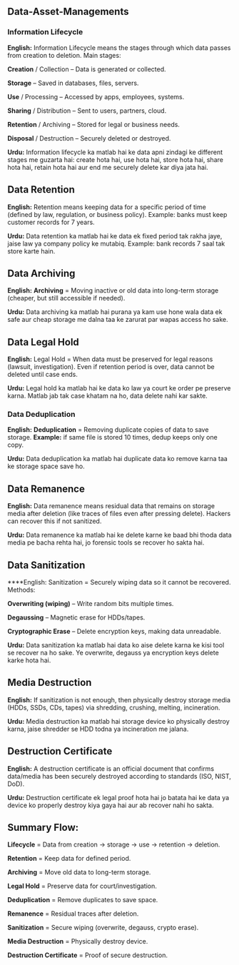 ## Data-Asset-Managements


### Information Lifecycle

**English:**
Information Lifecycle means the stages through which data passes from creation to deletion.
Main stages:

**Creation** / Collection – Data is generated or collected.

**Storage** – Saved in databases, files, servers.

**Use** / Processing – Accessed by apps, employees, systems.

**Sharing** / Distribution – Sent to users, partners, cloud.

**Retention** / Archiving – Stored for legal or business needs.

**Disposal** / Destruction – Securely deleted or destroyed.

**Urdu:**
Information lifecycle ka matlab hai ke data apni zindagi ke different stages me guzarta hai: create hota hai, use hota hai, store hota hai, share hota hai, retain hota hai aur end me securely delete kar diya jata hai.

## Data Retention

**English:**
Retention means keeping data for a specific period of time (defined by law, regulation, or business policy). Example: banks must keep customer records for 7 years.

**Urdu:**
Data retention ka matlab hai ke data ek fixed period tak rakha jaye, jaise law ya company policy ke mutabiq. Example: bank records 7 saal tak store karte hain.

## Data Archiving

**English:**
**Archiving** = Moving inactive or old data into long-term storage (cheaper, but still accessible if needed).

**Urdu:**
Data archiving ka matlab hai purana ya kam use hone wala data ek safe aur cheap storage me dalna taa ke zarurat par wapas access ho sake.

## Data Legal Hold

**English:**
Legal Hold = When data must be preserved for legal reasons (lawsuit, investigation). Even if retention period is over, data cannot be deleted until case ends.

**Urdu:**
Legal hold ka matlab hai ke data ko law ya court ke order pe preserve karna. Matlab jab tak case khatam na ho, data delete nahi kar sakte.

### Data Deduplication

**English:**
**Deduplication** = Removing duplicate copies of data to save storage.
**Example:** if same file is stored 10 times, dedup keeps only one copy.

**Urdu:**
Data deduplication ka matlab hai duplicate data ko remove karna taa ke storage space save ho.

## Data Remanence

**English:**
Data remanence means residual data that remains on storage media after deletion (like traces of files even after pressing delete). Hackers can recover this if not sanitized.

**Urdu:**
Data remanence ka matlab hai ke delete karne ke baad bhi thoda data media pe bacha rehta hai, jo forensic tools se recover ho sakta hai.

## Data Sanitization

****English:
Sanitization = Securely wiping data so it cannot be recovered.
Methods:

**Overwriting (wiping)** – Write random bits multiple times.

**Degaussing** – Magnetic erase for HDDs/tapes.

**Cryptographic Erase** – Delete encryption keys, making data unreadable.

**Urdu:**
Data sanitization ka matlab hai data ko aise delete karna ke kisi tool se recover na ho sake. Ye overwrite, degauss ya encryption keys delete karke hota hai.

## Media Destruction

**English:**
If sanitization is not enough, then physically destroy storage media (HDDs, SSDs, CDs, tapes) via shredding, crushing, melting, incineration.

**Urdu:**
Media destruction ka matlab hai storage device ko physically destroy karna, jaise shredder se HDD todna ya incineration me jalana.

## Destruction Certificate

**English:**
A destruction certificate is an official document that confirms data/media has been securely destroyed according to standards (ISO, NIST, DoD).

 **Urdu:**
Destruction certificate ek legal proof hota hai jo batata hai ke data ya device ko properly destroy kiya gaya hai aur ab recover nahi ho sakta.

## Summary Flow:

**Lifecycle** = Data from creation → storage → use → retention → deletion.

**Retention** = Keep data for defined period.

**Archiving** = Move old data to long-term storage.

**Legal Hold** = Preserve data for court/investigation.

**Deduplication** = Remove duplicates to save space.

**Remanence** = Residual traces after deletion.

**Sanitization** = Secure wiping (overwrite, degauss, crypto erase).

**Media Destruction** = Physically destroy device.

**Destruction Certificate** = Proof of secure destruction.
